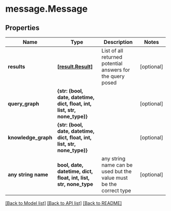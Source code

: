 # message.Message

## Properties
Name | Type | Description | Notes
------------ | ------------- | ------------- | -------------
**results** | [**[result.Result]**](Result.md) | List of all returned potential answers for the query posed | [optional] 
**query_graph** | **{str: (bool, date, datetime, dict, float, int, list, str, none_type)}** |  | [optional] 
**knowledge_graph** | **{str: (bool, date, datetime, dict, float, int, list, str, none_type)}** |  | [optional] 
**any string name** | **bool, date, datetime, dict, float, int, list, str, none_type** | any string name can be used but the value must be the correct type | [optional]

[[Back to Model list]](../README.md#documentation-for-models) [[Back to API list]](../README.md#documentation-for-api-endpoints) [[Back to README]](../README.md)


